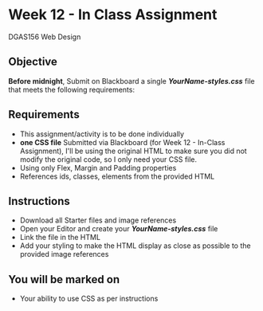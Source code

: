 # Week 12 - In Class Assignment
DGAS156 Web Design 

## Objective
**Before midnight**, Submit on Blackboard a single ***YourName-styles.css*** file that meets the following requirements:

## Requirements
- This assignment/activity is to be done individually
- **one CSS file** Submitted via Blackboard (for Week 12 - In-Class Assignment), I'll be using the original HTML to make sure you did not modify the original code, so I only need your CSS file.
- Using only Flex, Margin and Padding properties
- References ids, classes, elements from the provided HTML

## Instructions
- Download all Starter files and image references
- Open your Editor and create your ***YourName-styles.css*** file
- Link the file in the HTML
- Add your styling to make the HTML display as close as possible to the provided image references

## You will be marked on
- Your ability to use CSS as per instructions

